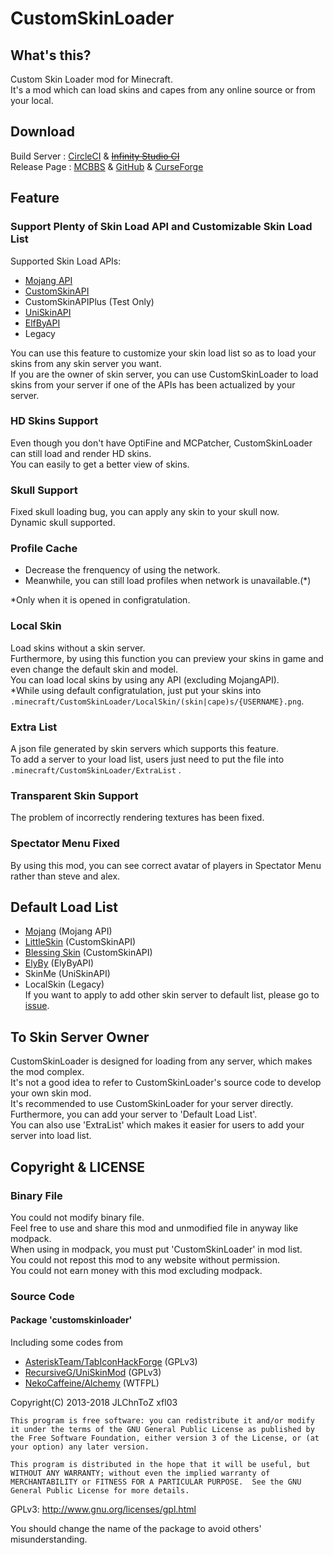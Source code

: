 # CustomSkinLoader  
## What's this?  
Custom Skin Loader mod for Minecraft.  
It's a mod which can load skins and capes from any online source or from your local.
  
## Download  
Build Server : [CircleCI](https://circleci.com/gh/xfl03/MCCustomSkinLoader) & ~~[Infinity Studio CI](https://ci.infstudio.net/job/CustomSkinLoader/)~~   
Release Page : [MCBBS](http://www.mcbbs.net/thread-269807-1-1.html) & [GitHub](https://github.com/xfl03/MCCustomSkinLoader/releases) & [CurseForge](https://minecraft.curseforge.com/projects/customskinloader)  
  
## Feature  
### Support Plenty of Skin Load API and Customizable Skin Load List  
Supported Skin Load APIs:  
- [Mojang API](http://wiki.vg/Mojang_API)  
- [CustomSkinAPI](https://github.com/xfl03/CustomSkinLoaderAPI/tree/master/CustomSkinAPI)  
- CustomSkinAPIPlus (Test Only)  
- [UniSkinAPI](https://github.com/RecursiveG/UniSkinServer/tree/master/doc)  
- [ElfByAPI](http://docs.ely.by/api.html)  
- Legacy  

You can use this feature to customize your skin load list so as to load your skins from any skin server you want.  
If you are the owner of skin server, you can use CustomSkinLoader to load skins from your server if one of the APIs has been actualized by your server.  
  
### HD Skins Support  
Even though you don't have OptiFine and MCPatcher, CustomSkinLoader can still load and render HD skins.  
You can easily to get a better view of skins.  
  
### Skull Support  
Fixed skull loading bug, you can apply any skin to your skull now.  
Dynamic skull supported.  
  
### Profile Cache  
- Decrease the frenquency of using the network.  
- Meanwhile, you can still load profiles when network is unavailable.(*)  

*Only when it is opened in configratulation.  
  
### Local Skin  
Load skins without a skin server.  
Furthermore, by using this function you can preview your skins in game and even change the default skin and model.  
You can load local skins by using any API (excluding MojangAPI).  
*While using default configratulation, just put your skins into `.minecraft/CustomSkinLoader/LocalSkin/(skin|cape)s/{USERNAME}.png`.  
   
### Extra List  
A json file generated by skin servers which supports this feature.  
To add a server to your load list, users just need to put the file into `.minecraft/CustomSkinLoader/ExtraList` .  
  
### Transparent Skin Support  
The problem of incorrectly rendering textures has been fixed.  
  
### Spectator Menu Fixed  
By using this mod, you can see correct avatar of players in Spectator Menu rather than steve and alex.  
  
## Default Load List  
- [Mojang](http://www.minecraft.net/) (Mojang API)
- [LittleSkin](https://littleskin.cn/) (CustomSkinAPI)  
- [Blessing Skin](http://skin.prinzeugen.net/) (CustomSkinAPI)
- [ElyBy](http://docs.ely.by/) (ElyByAPI)
- SkinMe (UniSkinAPI)  
- LocalSkin (Legacy)  
If you want to apply to add other skin server to default list, please go to [issue](https://github.com/JLChnToZ/MCCustomSkinLoader/issues).  
  
## To Skin Server Owner  
CustomSkinLoader is designed for loading from any server, which makes the mod complex.  
It's not a good idea to refer to CustomSkinLoader's source code to develop your own skin mod.  
It's recommended to use CustomSkinLoader for your server directly.  
Furthermore, you can add your server to 'Default Load List'.  
You can also use 'ExtraList' which makes it easier for users to add your server into load list.  
  
## Copyright & LICENSE  
### Binary File  
You could not modify binary file.  
Feel free to use and share this mod and unmodified file in anyway like modpack.  
When using in modpack, you must put 'CustomSkinLoader' in mod list.   
You could not repost this mod to any website without permission.  
You could not earn money with this mod excluding modpack.  
### Source Code  
#### Package 'customskinloader'  
Including some codes from 
- [AsteriskTeam/TabIconHackForge](http://git.oschina.net/AsteriskTeam/TabIconHackForge) (GPLv3)
- [RecursiveG/UniSkinMod](https://github.com/RecursiveG/UniSkinMod) (GPLv3)  
- [NekoCaffeine/Alchemy](https://github.com/NekoCaffeine/Alchemy) (WTFPL)  
  
Copyright(C) 2013-2018 JLChnToZ xfl03  

    This program is free software: you can redistribute it and/or modify it under the terms of the GNU General Public License as published by the Free Software Foundation, either version 3 of the License, or (at your option) any later version.
    
    This program is distributed in the hope that it will be useful, but WITHOUT ANY WARRANTY; without even the implied warranty of MERCHANTABILITY or FITNESS FOR A PARTICULAR PURPOSE.  See the GNU General Public License for more details.
    
GPLv3: http://www.gnu.org/licenses/gpl.html  
  
You should change the name of the package to avoid others' misunderstanding.  
